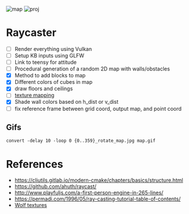 ![map](./doc/map.gif) ![proj](./doc/proj.gif)


# Raycaster

* [ ] Render everything using Vulkan
* [ ] Setup KB inputs using GLFW
* [ ] Link to teensy for attitude
* [ ] Procedural generation of a random 2D map with walls/obstacles
* [x] Method to add blocks to map
* [x] Different colors of cubes in map
* [x] draw floors and ceilings
* [ ] [texture mapping](https://lodev.org/cgtutor/raycasting.html)
* [x] Shade wall colors based on h_dist or v_dist
* [ ] fix reference frame between grid coord, output map, and point coord

## Gifs

~~~
convert -delay 10 -loop 0 {0..359}_rotate_map.jpg map.gif
~~~

# References

* https://cliutils.gitlab.io/modern-cmake/chapters/basics/structure.html
* https://github.com/ahuth/raycast/
* http://www.playfuljs.com/a-first-person-engine-in-265-lines/
* https://permadi.com/1996/05/ray-casting-tutorial-table-of-contents/
* [Wolf textures](http://www.wolfenvault.com/resources.html)
